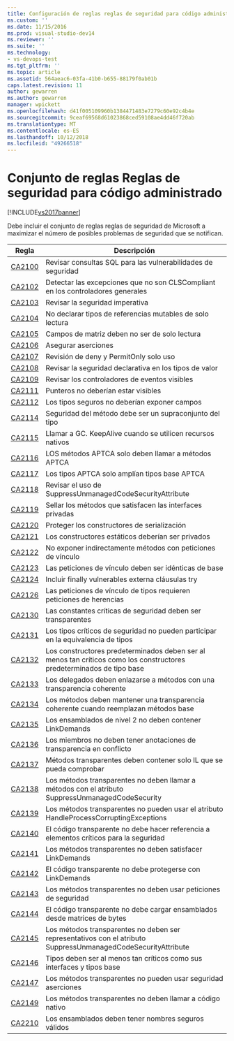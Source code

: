 ```yaml
---
title: Configuración de reglas reglas de seguridad para código administrado | Documentos de Microsoft
ms.custom: ''
ms.date: 11/15/2016
ms.prod: visual-studio-dev14
ms.reviewer: ''
ms.suite: ''
ms.technology:
- vs-devops-test
ms.tgt_pltfrm: ''
ms.topic: article
ms.assetid: 564aeac6-03fa-41b0-b655-88179f0ab01b
caps.latest.revision: 11
author: gewarren
ms.author: gewarren
manager: wpickett
ms.openlocfilehash: d41f005109960b1384471483e7279c60e92c4b4e
ms.sourcegitcommit: 9ceaf69568d61023868ced59108ae4dd46f720ab
ms.translationtype: MT
ms.contentlocale: es-ES
ms.lasthandoff: 10/12/2018
ms.locfileid: "49266518"
---
```

# <a name="security-rules-rule-set-for-managed-code"></a>Conjunto de reglas Reglas de seguridad para código administrado
[!INCLUDE[vs2017banner](../includes/vs2017banner.md)]

Debe incluir el conjunto de reglas reglas de seguridad de Microsoft a maximizar el número de posibles problemas de seguridad que se notifican.  
  
|Regla|Descripción|  
|----------|-----------------|  
|[CA2100](../code-quality/ca2100-review-sql-queries-for-security-vulnerabilities.md)|Revisar consultas SQL para las vulnerabilidades de seguridad|  
|[CA2102](../code-quality/ca2102-catch-non-clscompliant-exceptions-in-general-handlers.md)|Detectar las excepciones que no son CLSCompliant en los controladores generales|  
|[CA2103](../code-quality/ca2103-review-imperative-security.md)|Revisar la seguridad imperativa|  
|[CA2104](../code-quality/ca2104-do-not-declare-read-only-mutable-reference-types.md)|No declarar tipos de referencias mutables de solo lectura|  
|[CA2105](../code-quality/ca2105-array-fields-should-not-be-read-only.md)|Campos de matriz deben no ser de solo lectura|  
|[CA2106](../code-quality/ca2106-secure-asserts.md)|Asegurar aserciones|  
|[CA2107](../code-quality/ca2107-review-deny-and-permit-only-usage.md)|Revisión de deny y PermitOnly solo uso|  
|[CA2108](../code-quality/ca2108-review-declarative-security-on-value-types.md)|Revisar la seguridad declarativa en los tipos de valor|  
|[CA2109](../code-quality/ca2109-review-visible-event-handlers.md)|Revisar los controladores de eventos visibles|  
|[CA2111](../code-quality/ca2111-pointers-should-not-be-visible.md)|Punteros no deberían estar visibles|  
|[CA2112](../code-quality/ca2112-secured-types-should-not-expose-fields.md)|Los tipos seguros no deberían exponer campos|  
|[CA2114](../code-quality/ca2114-method-security-should-be-a-superset-of-type.md)|Seguridad del método debe ser un supraconjunto del tipo|  
|[CA2115](../code-quality/ca2115-call-gc-keepalive-when-using-native-resources.md)|Llamar a GC. KeepAlive cuando se utilicen recursos nativos|  
|[CA2116](../code-quality/ca2116-aptca-methods-should-only-call-aptca-methods.md)|LOS métodos APTCA solo deben llamar a métodos APTCA|  
|[CA2117](../code-quality/ca2117-aptca-types-should-only-extend-aptca-base-types.md)|Los tipos APTCA solo amplían tipos base APTCA|  
|[CA2118](../code-quality/ca2118-review-suppressunmanagedcodesecurityattribute-usage.md)|Revisar el uso de SuppressUnmanagedCodeSecurityAttribute|  
|[CA2119](../code-quality/ca2119-seal-methods-that-satisfy-private-interfaces.md)|Sellar los métodos que satisfacen las interfaces privadas|  
|[CA2120](../code-quality/ca2120-secure-serialization-constructors.md)|Proteger los constructores de serialización|  
|[CA2121](../code-quality/ca2121-static-constructors-should-be-private.md)|Los constructores estáticos deberían ser privados|  
|[CA2122](../code-quality/ca2122-do-not-indirectly-expose-methods-with-link-demands.md)|No exponer indirectamente métodos con peticiones de vínculo|  
|[CA2123](../code-quality/ca2123-override-link-demands-should-be-identical-to-base.md)|Las peticiones de vínculo deben ser idénticas de base|  
|[CA2124](../code-quality/ca2124-wrap-vulnerable-finally-clauses-in-outer-try.md)|Incluir finally vulnerables externa cláusulas try|  
|[CA2126](../code-quality/ca2126-type-link-demands-require-inheritance-demands.md)|Las peticiones de vínculo de tipos requieren peticiones de herencias|  
|[CA2130](../code-quality/ca2130-security-critical-constants-should-be-transparent.md)|Las constantes críticas de seguridad deben ser transparentes|  
|[CA2131](../code-quality/ca2131-security-critical-types-may-not-participate-in-type-equivalence.md)|Los tipos críticos de seguridad no pueden participar en la equivalencia de tipos|  
|[CA2132](../code-quality/ca2132-default-constructors-must-be-at-least-as-critical-as-base-type-default-constructors.md)|Los constructores predeterminados deben ser al menos tan críticos como los constructores predeterminados de tipo base|  
|[CA2133](../code-quality/ca2133-delegates-must-bind-to-methods-with-consistent-transparency.md)|Los delegados deben enlazarse a métodos con una transparencia coherente|  
|[CA2134](../code-quality/ca2134-methods-must-keep-consistent-transparency-when-overriding-base-methods.md)|Los métodos deben mantener una transparencia coherente cuando reemplazan métodos base|  
|[CA2135](../code-quality/ca2135-level-2-assemblies-should-not-contain-linkdemands.md)|Los ensamblados de nivel 2 no deben contener LinkDemands|  
|[CA2136](../code-quality/ca2136-members-should-not-have-conflicting-transparency-annotations.md)|Los miembros no deben tener anotaciones de transparencia en conflicto|  
|[CA2137](../code-quality/ca2137-transparent-methods-must-contain-only-verifiable-il.md)|Métodos transparentes deben contener solo IL que se pueda comprobar|  
|[CA2138](../code-quality/ca2138-transparent-methods-must-not-call-methods-with-the-suppressunmanagedcodesecurity-attribute.md)|Los métodos transparentes no deben llamar a métodos con el atributo SuppressUnmanagedCodeSecurity|  
|[CA2139](../code-quality/ca2139-transparent-methods-may-not-use-the-handleprocesscorruptingexceptions-attribute.md)|Los métodos transparentes no pueden usar el atributo HandleProcessCorruptingExceptions|  
|[CA2140](../code-quality/ca2140-transparent-code-must-not-reference-security-critical-items.md)|El código transparente no debe hacer referencia a elementos críticos para la seguridad|  
|[CA2141](../code-quality/ca2141-transparent-methods-must-not-satisfy-linkdemands.md)|Los métodos transparentes no deben satisfacer LinkDemands|  
|[CA2142](../code-quality/ca2142-transparent-code-should-not-be-protected-with-linkdemands.md)|El código transparente no debe protegerse con LinkDemands|  
|[CA2143](../code-quality/ca2143-transparent-methods-should-not-use-security-demands.md)|Los métodos transparentes no deben usar peticiones de seguridad|  
|[CA2144](../code-quality/ca2144-transparent-code-should-not-load-assemblies-from-byte-arrays.md)|El código transparente no debe cargar ensamblados desde matrices de bytes|  
|[CA2145](../code-quality/ca2145-transparent-methods-should-not-be-decorated-with-the-suppressunmanagedcodesecurityattribute.md)|Los métodos transparentes no deben ser representativos con el atributo SuppressUnmanagedCodeSecurityAttribute|  
|[CA2146](../code-quality/ca2146-types-must-be-at-least-as-critical-as-their-base-types-and-interfaces.md)|Tipos deben ser al menos tan críticos como sus interfaces y tipos base|  
|[CA2147](../code-quality/ca2147-transparent-methods-may-not-use-security-asserts.md)|Los métodos transparentes no pueden usar seguridad aserciones|  
|[CA2149](../code-quality/ca2149-transparent-methods-must-not-call-into-native-code.md)|Los métodos transparentes no deben llamar a código nativo|  
|[CA2210](../code-quality/ca2210-assemblies-should-have-valid-strong-names.md)|Los ensamblados deben tener nombres seguros válidos|



